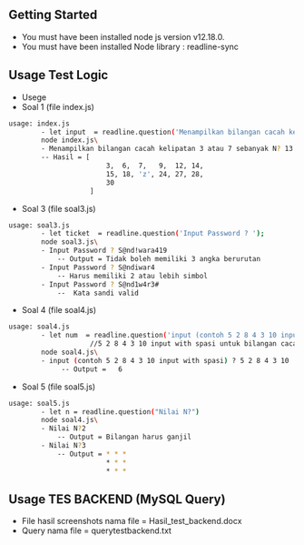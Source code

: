 
## Getting Started
- You must have been installed node js version v12.18.0.
- You must have been installed Node library : readline-sync


## Usage Test Logic
- Usege
- Soal 1 (file index.js)
```bash
usage: index.js
        - let input  = readline.question('Menampilkan bilangan cacah kelipatan 3 atau 7 sebanyak N? ');
        node index.js\ 
        - Menampilkan bilangan cacah kelipatan 3 atau 7 sebanyak N? 13
        -- Hasil = [
                        3,  6,  7,   9,  12, 14,
                        15, 18, 'z', 24, 27, 28,
                        30
                    ]
```
- Soal 3 (file soal3.js)
```bash
usage: soal3.js
        - let ticket  = readline.question('Input Password ? ');
        node soal3.js\ 
        - Input Password ? S@nd!wara419
            -- Output = Tidak boleh memiliki 3 angka berurutan
        - Input Password ? S@ndiwar4
            -- Harus memiliki 2 atau lebih simbol
        - Input Password ? S@nd1w4r3#
            --  Kata sandi valid
```
- Soal 4 (file soal4.js)
```bash
usage: soal4.js
        - let num  = readline.question('input (contoh 5 2 8 4 3 10 input with spasi) ? '); 
                    //5 2 8 4 3 10 input with spasi untuk bilangan cacah terkecil yang tidak ada
        node soal4.js\ 
        - input (contoh 5 2 8 4 3 10 input with spasi) ? 5 2 8 4 3 10
             -- Output =   6  
```
- Soal 5 (file soal5.js)
```bash
usage: soal5.js
        - let n = readline.question("Nilai N?")
        node soal4.js\ 
        - Nilai N?2
            -- Output = Bilangan harus ganjil 
        - Nilai N?3
            -- Output = * * * 
                        * * * 
                        * * * 
```
## Usage TES BACKEND (MySQL Query)
- File hasil screenshots nama file = Hasil_test_backend.docx
- Query  nama file = querytestbackend.txt



